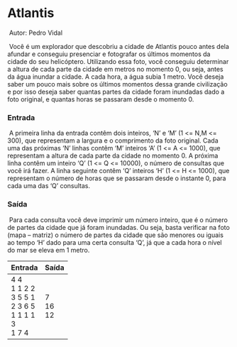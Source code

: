 # 										Atlantis

​																		Autor: Pedro Vidal

​	Você é um explorador que descobriu a cidade de Atlantis pouco antes
dela afundar e conseguiu presenciar e fotografar os últimos momentos da
cidade do seu helicóptero. Utilizando essa foto, você conseguiu determinar a
altura de cada parte da cidade em metros no momento 0, ou seja, antes da
água inundar a cidade. A cada hora, a água subia 1 metro. Você deseja saber
um pouco mais sobre os últimos momentos dessa grande civilização e por isso
deseja saber quantas partes da cidade foram inundadas dado a foto original, e
quantas horas se passaram desde o momento 0.

### Entrada

​	A primeira linha da entrada contêm dois inteiros, ‘N’ e ‘M’ (1 <= N,M
<= 300), que representam a largura e o comprimento da foto original. Cada
uma das próximas ‘N’ linhas contêm ‘M’ inteiros ‘A’ (1 <= A <= 1000), que
representam a altura de cada parte da cidade no momento 0. A próxima linha
contêm um inteiro ‘Q’ (1 <= Q <= 10000), o número de consultas que você
irá fazer. A linha seguinte contêm ‘Q’ inteiros ‘H’ (1 <= H <= 1000), que
representam o número de horas que se passaram desde o instante 0, para
cada uma das ‘Q’ consultas.

### Saída

​	Para cada consulta você deve imprimir um número inteiro, que é o
número de partes da cidade que já foram inundadas. Ou seja, basta verificar
na foto (mapa – matriz) o número de partes da cidade que são menores ou
iguais ao tempo ‘H’ dado para uma certa consulta ‘Q’, já que a cada hora o
nível do mar se eleva em 1 metro.

| Entrada                                                      | Saída           |
| ------------------------------------------------------------ | --------------- |
| 4 4<br/>1 1 2 2<br/>3 5 5 1<br/>2 3 6 5<br/>1 1 1 1<br/>3<br/>1 7 4 | 7<br/>16<br/>12 |

